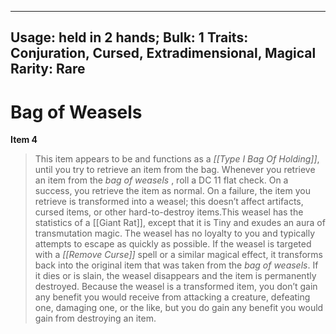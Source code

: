 
---
Usage: held in 2 hands;
Bulk: 1
Traits: Conjuration, Cursed, Extradimensional, Magical
Rarity: Rare
---

# Bag of Weasels

**Item 4**

> This item appears to be and functions as a *[[Type I Bag Of Holding]]*, until you try to retrieve an item from the bag. Whenever you retrieve an item from the *bag of weasels* , roll a DC 11 flat check. On a success, you retrieve the item as normal. On a failure, the item you retrieve is transformed into a weasel; this doesn’t affect artifacts, cursed items, or other hard-to-destroy items.This weasel has the statistics of a [[Giant Rat]], except that it is Tiny and exudes an aura of transmutation magic. The weasel has no loyalty to you and typically attempts to escape as quickly as possible. If the weasel is targeted with a *[[Remove Curse]]* spell or a similar magical effect, it transforms back into the original item that was taken from the *bag of weasels*. If it dies or is slain, the weasel disappears and the item is permanently destroyed. Because the weasel is a transformed item, you don’t gain any benefit you would receive from attacking a creature, defeating one, damaging one, or the like, but you do gain any benefit you would gain from destroying an item.
